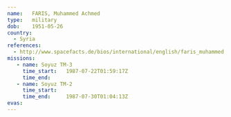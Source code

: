 ```yaml
---
name:	FARIS, Muhammed Achmed
type:	military
dob:	1951-05-26
country:
  - Syria
references:
  - http://www.spacefacts.de/bios/international/english/faris_muhammed.htm
missions:
   - name: Soyuz TM-3
     time_start:   1987-07-22T01:59:17Z
     time_end:     
   - name: Soyuz TM-2
     time_start:   
     time_end:     1987-07-30T01:04:13Z
evas:
---
```

